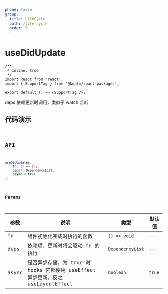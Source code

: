 ```yaml
---
phone: false
group:
  title: LifeCycle
  path: /life-cycle
  order: 5
---
```


# useDidUpdate

```tsx
/**
 * inline: true
 */
import React from 'react';
import { SupportTag } from '@kealm/react-packages';

export default () => <SupportTag />;
```

deps 依赖更新时调用，类似于 watch 监听

## 代码演示

<code 
  src='./demos/demo.tsx' 
  title='基本用法' 
  description='点击按钮更新计数，每次 count 改变时将触发回调的执行' 
/>

## API

```ts
useDidUpdate(
    fn: () => any,
    deps?: DependencyList,
    async = true
);
```

### Params

| 参数 | 说明               | 类型         | 默认值 |
|------|--------------------|--------------|--------|
| fn   | 组件初始化完成时执行的函数 | `() => void` | -- |
| deps | 依赖项，更新时将会驱动 fn 的执行 | `DependencyList` | -- |
| async   | 是否异步存储，为 true 时 hooks 内部使用 useEffect 异步更新，反之 useLayoutEffect | `boolean` | `true` |